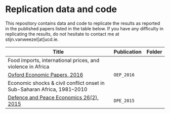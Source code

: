 # Replication data and code
This repository contains data and code to replicate the results as reported in the published papers listed in the table below. 
If you have any difficulty in replicating the results, do not hesitate to contact me at stijn.vanweezel[at]ucd.ie.


Title | Publication | Folder
---|---------|-------------
Food imports, international prices, and violence in Africa | 
[Oxford Economic Papers, 2016](oep.oxfordjournals.org/content/early/2016/05/02/oep.gpw015) | `OEP_2016`
Economic shocks & civil conflict onset in Sub-Saharan Africa, 1981–2010| 
[Defence and Peace Economics 26(2), 2015](http://www.tandfonline.com/doi/abs/10.1080/10242694.2014.887489?journalCode=gdpe20#.VGNjQI_b_VU) | `DPE_2015`

